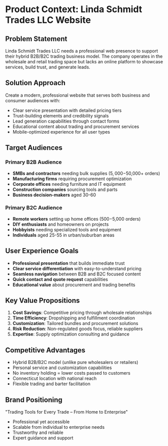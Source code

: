 # Product Context: Linda Schmidt Trades LLC Website

## Problem Statement
Linda Schmidt Trades LLC needs a professional web presence to support their hybrid B2B/B2C trading business model. The company operates in the wholesale and retail trading space but lacks an online platform to showcase services, build trust, and generate leads.

## Solution Approach
Create a modern, professional website that serves both business and consumer audiences with:
- Clear service presentation with detailed pricing tiers
- Trust-building elements and credibility signals
- Lead generation capabilities through contact forms
- Educational content about trading and procurement services
- Mobile-optimized experience for all user types

## Target Audiences

### Primary B2B Audience
- **SMBs and contractors** needing bulk supplies ($5,000-$50,000+ orders)
- **Manufacturing firms** requiring procurement optimization
- **Corporate offices** needing furniture and IT equipment
- **Construction companies** sourcing tools and parts
- **Business decision-makers** aged 30-60

### Primary B2C Audience  
- **Remote workers** setting up home offices ($500-$5,000 orders)
- **DIY enthusiasts** and homeowners on projects
- **Hobbyists** needing specialized tools and equipment
- **Individuals** aged 25-55 in urban/suburban areas

## User Experience Goals
- **Professional presentation** that builds immediate trust
- **Clear service differentiation** with easy-to-understand pricing
- **Seamless navigation** between B2B and B2C focused content
- **Quick contact and quote request** capabilities
- **Educational value** about procurement and trading benefits

## Key Value Propositions
1. **Cost Savings**: Competitive pricing through wholesale relationships
2. **Time Efficiency**: Dropshipping and fulfillment coordination
3. **Customization**: Tailored bundles and procurement solutions
4. **Risk Reduction**: Non-regulated goods focus, reliable suppliers
5. **Expertise**: Supply optimization consulting and guidance

## Competitive Advantages
- Hybrid B2B/B2C model (unlike pure wholesalers or retailers)
- Personal service and customization capabilities
- No inventory holding = lower costs passed to customers
- Connecticut location with national reach
- Flexible trading and barter facilitation

## Brand Positioning
"Trading Tools for Every Trade – From Home to Enterprise"
- Professional yet accessible
- Scalable from individual to enterprise needs
- Trustworthy and reliable
- Expert guidance and support
